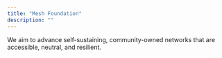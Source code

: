 ```yaml
---
title: "Mesh Foundation"
description: ""
---
```


We aim to advance self-sustaining, community-owned networks that are accessible, neutral, and resilient.
